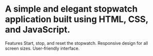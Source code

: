 # A simple and elegant stopwatch application built using HTML, CSS, and JavaScript.

Features
Start, stop, and reset the stopwatch.
Responsive design for all screen sizes.
User-friendly interface.


